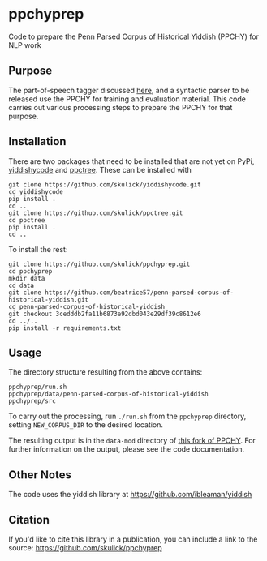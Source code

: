 # ppchyprep

Code to prepare the Penn Parsed Corpus of Historical Yiddish (PPCHY) for NLP work

## Purpose

The part-of-speech tagger discussed [here](https://arxiv.org/abs/2204.01175), and a syntactic parser to be released use the PPCHY for training and evaluation material.  This code carries out various processing steps to prepare the PPCHY for that purpose.

## Installation

There are two packages that need to be installed that are not yet on PyPi, 
[yiddishycode](https://github.com/skulick/yiddishycode) and 
[ppctree](https://github.com/skulick/ppctree).
These can be installed with
```
git clone https://github.com/skulick/yiddishycode.git
cd yiddishycode
pip install .
cd ..
git clone https://github.com/skulick/ppctree.git
cd ppctree
pip install .
cd ..
```

To install the rest:
```
git clone https://github.com/skulick/ppchyprep.git
cd ppchyprep
mkdir data
cd data
git clone https://github.com/beatrice57/penn-parsed-corpus-of-historical-yiddish.git
cd penn-parsed-corpus-of-historical-yiddish
git checkout 3cedddb2fa11b6873e92dbd043e29df39c8612e6
cd ../..
pip install -r requirements.txt
```

## Usage
The directory structure resulting from the above contains:

```
ppchyprep/run.sh
ppchyprep/data/penn-parsed-corpus-of-historical-yiddish
ppchyprep/src
```

To carry out the processing, run `./run.sh` from the `ppchyprep` directory, setting `NEW_CORPUS_DIR` to the desired location.

The resulting output is in the `data-mod` directory of [this fork of PPCHY](https://github.com/skulick/penn-parsed-corpus-of-historical-yiddish). 
For further information on the output, please see the code documentation.


## Other Notes
The code uses the yiddish library at  https://github.com/ibleaman/yiddish

## Citation 
If you'd like to cite this library in a publication, you can include a link to the source: https://github.com/skulick/ppchyprep





